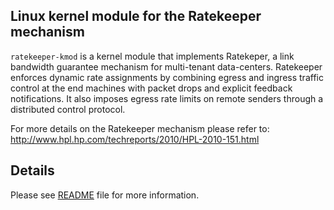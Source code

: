 ## Linux kernel module for the Ratekeeper mechanism

``ratekeeper-kmod`` is a kernel module that implements Ratekeper, a link bandwidth
guarantee mechanism for multi-tenant data-centers.  Ratekeeper enforces dynamic rate 
assignments by combining egress and ingress traffic control at the end machines with 
packet drops and explicit feedback notifications. It also imposes egress rate limits 
on remote senders through a distributed control protocol.

For more details on the Ratekeeper mechanism please refer to:
<http://www.hpl.hp.com/techreports/2010/HPL-2010-151.html>

## Details

Please see [README](../master/README) file for more information.
